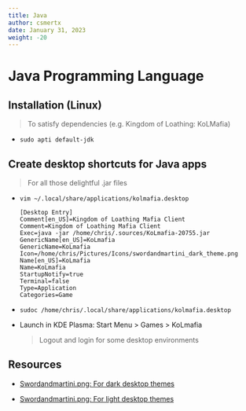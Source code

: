 ```yaml
---
title: Java
author: csmertx
date: January 31, 2023
weight: -20
---
```


# Java Programming Language

## Installation (Linux)

> To satisfy dependencies (e.g. Kingdom of Loathing: KoLMafia)

- ```sudo apti default-jdk```

## Create desktop shortcuts for Java apps

> For all those delightful .jar files

- ```vim ~/.local/share/applications/kolmafia.desktop```

    ```
    [Desktop Entry]
    Comment[en_US]=Kingdom of Loathing Mafia Client
    Comment=Kingdom of Loathing Mafia Client
    Exec=java -jar /home/chris/.sources/KoLmafia-20755.jar
    GenericName[en_US]=KoLmafia
    GenericName=KoLmafia
    Icon=/home/chris/Pictures/Icons/swordandmartini_dark_theme.png
    Name[en_US]=KoLmafia
    Name=KoLmafia
    StartupNotify=true
    Terminal=false
    Type=Application
    Categories=Game
    ```

- ```sudoc /home/chris/.local/share/applications/kolmafia.desktop```

- Launch in KDE Plasma: Start Menu > Games > KoLmafia

    > Logout and login for some desktop environments

## Resources

- [Swordandmartini.png: For dark desktop themes](/Linux/Code/images/swordandmartini_dark_theme.png)

- [Swordandmartini.png: For light desktop themes](/Linux/Code/images/swordandmartini_light_theme.png)